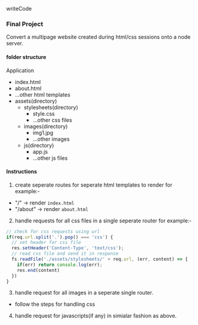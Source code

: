 writeCode

### Final Project
Convert a multipage website created during html/css sessions onto a node server.

#### folder structure

Application
- index.html
- about.html
- ...other html templates
- assets(directory)
  - stylesheets(directory)
    - style.css
    - ...other css files
  - images(directory)
    - img1.jpg
    - ...other images
  - js(directory)
    - app.js
    - ...other js files

#### Instructions
1. create seperate routes for seperate html templates to render
for example:- 
  - "/" -> render `index.html`
  - "/about" -> render `about.html`

2. handle requests for all css files in a single seperate router
for example:- 

```js
// check for css requests using url
if(req.url.split('.').pop() === 'css') {
  // set header for css file
  res.setHeader('Content-Type', 'text/css');
  // read css file and send it in response
  fs.readFile('./assets/stylesheets/' + req.url, (err, content) => {
    if(err) return console.log(err);
    res.end(content)
  })
}
```

3. handle request for all images in a seperate single router.
 - follow the steps for handling css 
 
4. handle request for javascripts(if any) in simialar fashion as above.
